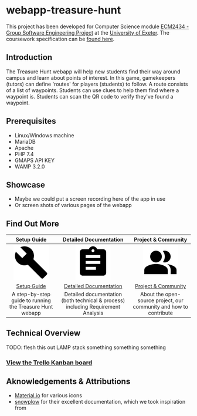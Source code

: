 # webapp-treasure-hunt

This project has been developed for Computer Science module [ECM2434 - Group Software Engineering Project](https://github.com/adrianomatousek/webapp-treasure-hunt/blob/master/documentation/ECM2434/Module%20ECM2434%20(2019)%20Group%20Software%20Engineering%20Project.pdf) at the [University of Exeter](https://www.exeter.ac.uk). The coursework specification can be [found here](https://github.com/adrianomatousek/webapp-treasure-hunt/blob/master/documentation/ECM2434/ECM2434-project-spec-2020.pdf).

## Introduction
The Treasure Hunt webapp will help new students find their way around campus and learn about points of interest. In this game, gamekeepers (tutors) can define 'routes' for players (students) to follow. A route consists of a list of waypoints. Students can use clues to help them find where a waypoint is. Students can scan the QR code to verify they've found a waypoint.

## Prerequisites
- Linux/Windows machine
- MariaDB
- Apache
- PHP 7.4
- GMAPS API KEY
- WAMP 3.2.0

## Showcase
- Maybe we could put a screen recording here of the app in use
- Or screen shots of various pages of the webapp

## Find Out More
| **Setup Guide** | **Detailed Documentation** | **Project & Community** |
| :-------------: | :-------------: | :-------------: |
| ![](https://github.com/adrianomatousek/webapp-treasure-hunt/blob/master/documentation/images/icons/getting-started_icon.png) | ![](https://github.com/adrianomatousek/webapp-treasure-hunt/blob/master/documentation/images/icons/documentation_icon.png) | ![](https://github.com/adrianomatousek/webapp-treasure-hunt/blob/master/documentation/images/icons/contributing_icon.png) |
| [Setup Guide](https://github.com/adrianomatousek/webapp-treasure-hunt/wiki/Setup-Guide) | [Detailed Documentation](https://github.com/adrianomatousek/webapp-treasure-hunt/wiki/Detailed-Documentation) | [Project & Community](https://github.com/adrianomatousek/webapp-treasure-hunt/wiki/Project-&-Community) |
| A step-by-step guide to running the Treasure Hunt webapp | Detailed documentation (both technical & process) including Requirement Analysis | About the open-source project, our community and how to contribute |


## Technical Overview
TODO: flesh this out 
LAMP stack something something something

### [View the Trello Kanban board](https://trello.com/b/Yg87NVOQ/swe-coursework-kanban-board-group-l)


## Aknowledgements & Attributions
- [Material.io](material.io) for various icons
- [snowplow](https://github.com/snowplow/snowplow) for their excellent documentation, which we took inspiration from
